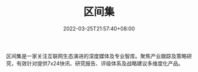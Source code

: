 ﻿---
weight: 
title: "区间集"
description: "区间集是一家关注互联网生态演进的深度媒体及专业智库"
date: 2022-03-25T21:57:40+08:00
lastmod: 2022-03-25T16:45:40+08:00
draft: false
authors: ["Metabd"]
featuredImage: "qujianji.jpg"
link: ""
tags: ["元宇宙资讯","区间集"]
categories: ["navigation"]
navigation: ["元宇宙资讯"]
lightgallery: true
toc: true
pinned: false
recommend: false
recommend1: false
---
区间集是一家关注互联网生态演进的深度媒体及专业智库。聚焦产业跟踪及策略研究，有效针对提供7x24快讯、研究报告、评级体系及战略建议多维度化产品。
